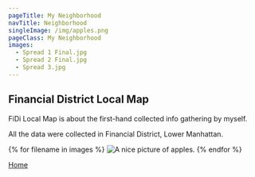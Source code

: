 ```yaml
---
pageTitle: My Neighborhood
navTitle: Neighborhood
singleImage: /img/apples.png
pageClass: My Neighborhood
images:
  - Spread 1 Final.jpg
  - Spread 2 Final.jpg
  - Spread 3.jpg
---
```


## Financial District Local Map
FiDi Local Map is about the first-hand collected info gathering by myself.

All the data were collected in Financial District, Lower Manhattan. 

{% for filename in images %}
<img src="/img/{{ filename }}" alt="A nice picture of apples." />
{% endfor %}

[Home](/)
